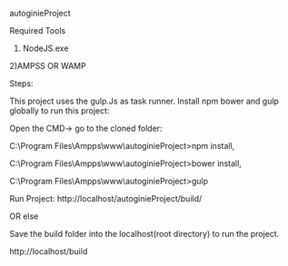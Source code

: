 autoginieProject

Required Tools

1) NodeJS.exe

2)AMPSS OR WAMP

Steps:

This project uses the gulp.Js as task runner. Install npm bower and gulp globally to run this project:

Open the CMD-> go to the cloned folder:

C:\Program Files\Ampps\www\autoginieProject>npm install,

C:\Program Files\Ampps\www\autoginieProject>bower install,

C:\Program Files\Ampps\www\autoginieProject>gulp

Run Project: http://localhost/autoginieProject/build/

OR else

Save the build folder into the localhost(root directory) to run the project.

http://localhost/build